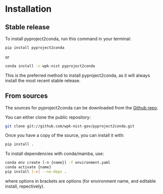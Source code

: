 # Installation

## Stable release

To install pyproject2conda, run this command in your terminal:

```bash
pip install pyproject2conda
```

or

```bash
conda install -c wpk-nist pyproject2conda
```

This is the preferred method to install pyproject2conda, as it
will always install the most recent stable release.

## From sources

The sources for pyproject2conda can be downloaded from the
[Github repo].

You can either clone the public repository:

```bash
git clone git://github.com/wpk-nist-gov/pyproject2conda.git
```

Once you have a copy of the source, you can install it with:

```bash
pip install .
```

To install dependencies with conda/mamba, use:

```bash
conda env create [-n {name}] -f environment.yaml
conda activate {name}
pip install [-e] --no-deps .
```

where options in brackets are options (for environment name, and editable install, repectively).

[github repo]: https://github.com/wpk-nist-gov/pyproject2conda
